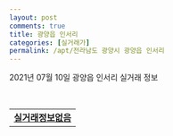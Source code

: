 ```yaml
---
layout: post
comments: true
title: 광양읍 인서리
categories: [실거래가]
permalink: /apt/전라남도 광양시 광양읍 인서리
---
```


2021년 07월 10일 광양읍 인서리 실거래 정보

<script type="text/javascript">
  google.charts.load('current', {'packages':['corechart']});
  google.charts.setOnLoadCallback(drawChart);

  function drawChart() {
    var data = google.visualization.arrayToDataTable([['거래일', '매매', '전월세', '전매'], ['20-07', 3, 0, 0], ['20-08', 5, 1, 0], ['20-09', 4, 0, 0], ['20-10', 6, 0, 0], ['20-11', 3, 0, 0], ['20-12', 6, 0, 0], ['21-01', 5, 0, 0], ['21-02', 2, 0, 0], ['21-03', 4, 1, 0], ['21-04', 7, 0, 0], ['21-05', 6, 0, 0], ['21-06', 5, 0, 0], ['21-07', 1, 0, 0]]);

    var options = {
      title: '최근 1년간 유형별 거래량 추이',
      legend: { position: 'bottom' }
    };

    var chart = new google.visualization.LineChart(document.getElementById('columnchart_material'));
    chart.draw(data, (options));년간 
  }
</script>

<div id="columnchart_material" style="width: 95%; margin-left: -35px; display: block"></div>
<br>
<table>
  <tr>
    <td colspan="4" style="font-weight: bold;"><a href="https://search.naver.com/search.naver?query=광양읍 인서리 실거래정보없음">실거래정보없음</a></td>
  </tr>
    
</table>
    